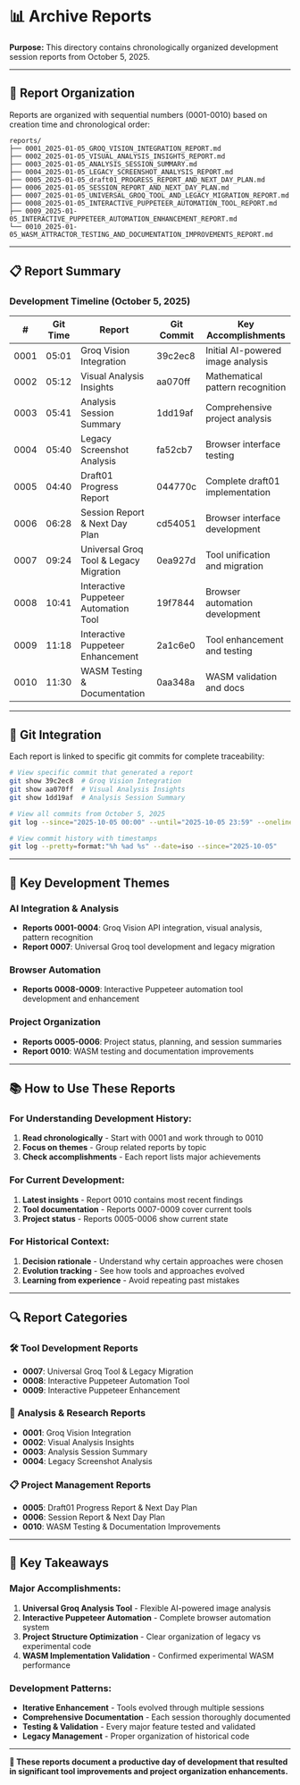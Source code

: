 # 📊 Archive Reports

**Purpose:** This directory contains chronologically organized development session reports from October 5, 2025.

---

## 📁 **Report Organization**

Reports are organized with sequential numbers (0001-0010) based on creation time and chronological order:

```
reports/
├── 0001_2025-01-05_GROQ_VISION_INTEGRATION_REPORT.md
├── 0002_2025-01-05_VISUAL_ANALYSIS_INSIGHTS_REPORT.md
├── 0003_2025-01-05_ANALYSIS_SESSION_SUMMARY.md
├── 0004_2025-01-05_LEGACY_SCREENSHOT_ANALYSIS_REPORT.md
├── 0005_2025-01-05_draft01_PROGRESS_REPORT_AND_NEXT_DAY_PLAN.md
├── 0006_2025-01-05_SESSION_REPORT_AND_NEXT_DAY_PLAN.md
├── 0007_2025-01-05_UNIVERSAL_GROQ_TOOL_AND_LEGACY_MIGRATION_REPORT.md
├── 0008_2025-01-05_INTERACTIVE_PUPPETEER_AUTOMATION_TOOL_REPORT.md
├── 0009_2025-01-05_INTERACTIVE_PUPPETEER_AUTOMATION_ENHANCEMENT_REPORT.md
└── 0010_2025-01-05_WASM_ATTRACTOR_TESTING_AND_DOCUMENTATION_IMPROVEMENTS_REPORT.md
```

---

## 📋 **Report Summary**

### **Development Timeline (October 5, 2025)**

| # | Git Time | Report | Git Commit | Key Accomplishments |
|---|---------|--------|------------|-------------------|
| 0001 | 05:01 | Groq Vision Integration | 39c2ec8 | Initial AI-powered image analysis |
| 0002 | 05:12 | Visual Analysis Insights | aa070ff | Mathematical pattern recognition |
| 0003 | 05:41 | Analysis Session Summary | 1dd19af | Comprehensive project analysis |
| 0004 | 05:40 | Legacy Screenshot Analysis | fa52cb7 | Browser interface testing |
| 0005 | 04:40 | Draft01 Progress Report | 044770c | Complete draft01 implementation |
| 0006 | 06:28 | Session Report & Next Day Plan | cd54051 | Browser interface development |
| 0007 | 09:24 | Universal Groq Tool & Legacy Migration | 0ea927d | Tool unification and migration |
| 0008 | 10:41 | Interactive Puppeteer Automation Tool | 19f7844 | Browser automation development |
| 0009 | 11:18 | Interactive Puppeteer Enhancement | 2a1c6e0 | Tool enhancement and testing |
| 0010 | 11:30 | WASM Testing & Documentation | 0aa348a | WASM validation and docs |

---

## 🔗 **Git Integration**

Each report is linked to specific git commits for complete traceability:

```bash
# View specific commit that generated a report
git show 39c2ec8  # Groq Vision Integration
git show aa070ff  # Visual Analysis Insights
git show 1dd19af  # Analysis Session Summary

# View all commits from October 5, 2025
git log --since="2025-10-05 00:00" --until="2025-10-05 23:59" --oneline

# View commit history with timestamps
git log --pretty=format:"%h %ad %s" --date=iso --since="2025-10-05"
```

---

## 🎯 **Key Development Themes**

### **AI Integration & Analysis**
- **Reports 0001-0004**: Groq Vision API integration, visual analysis, pattern recognition
- **Report 0007**: Universal Groq tool development and legacy migration

### **Browser Automation**
- **Reports 0008-0009**: Interactive Puppeteer automation tool development and enhancement

### **Project Organization**
- **Reports 0005-0006**: Project status, planning, and session summaries
- **Report 0010**: WASM testing and documentation improvements

---

## 📚 **How to Use These Reports**

### **For Understanding Development History:**
1. **Read chronologically** - Start with 0001 and work through to 0010
2. **Focus on themes** - Group related reports by topic
3. **Check accomplishments** - Each report lists major achievements

### **For Current Development:**
1. **Latest insights** - Report 0010 contains most recent findings
2. **Tool documentation** - Reports 0007-0009 cover current tools
3. **Project status** - Reports 0005-0006 show current state

### **For Historical Context:**
1. **Decision rationale** - Understand why certain approaches were chosen
2. **Evolution tracking** - See how tools and approaches evolved
3. **Learning from experience** - Avoid repeating past mistakes

---

## 🔍 **Report Categories**

### **🛠️ Tool Development Reports**
- **0007**: Universal Groq Tool & Legacy Migration
- **0008**: Interactive Puppeteer Automation Tool
- **0009**: Interactive Puppeteer Enhancement

### **🔬 Analysis & Research Reports**
- **0001**: Groq Vision Integration
- **0002**: Visual Analysis Insights
- **0003**: Analysis Session Summary
- **0004**: Legacy Screenshot Analysis

### **📋 Project Management Reports**
- **0005**: Draft01 Progress Report & Next Day Plan
- **0006**: Session Report & Next Day Plan
- **0010**: WASM Testing & Documentation Improvements

---

## 🎯 **Key Takeaways**

### **Major Accomplishments:**
1. **Universal Groq Analysis Tool** - Flexible AI-powered image analysis
2. **Interactive Puppeteer Automation** - Complete browser automation system
3. **Project Structure Optimization** - Clear organization of legacy vs experimental code
4. **WASM Implementation Validation** - Confirmed experimental WASM performance

### **Development Patterns:**
- **Iterative Enhancement** - Tools evolved through multiple sessions
- **Comprehensive Documentation** - Each session thoroughly documented
- **Testing & Validation** - Every major feature tested and validated
- **Legacy Management** - Proper organization of historical code

---

**🎯 These reports document a productive day of development that resulted in significant tool improvements and project organization enhancements.**
